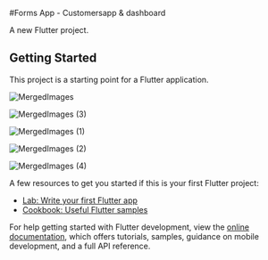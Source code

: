 #Forms App - Customersapp & dashboard

A new Flutter project.

## Getting Started


This project is a starting point for a Flutter application.

![MergedImages](https://user-images.githubusercontent.com/86608368/204515700-9b414c8e-fa4d-4ef3-8c1b-17c3d36f3ec3.png)

![MergedImages (3)](https://user-images.githubusercontent.com/86608368/204515752-4cd7231c-8890-4af3-b383-93675754e7d9.png)

![MergedImages (1)](https://user-images.githubusercontent.com/86608368/204515816-1920c234-8038-40b3-b34c-9400f9546442.png)

![MergedImages (2)](https://user-images.githubusercontent.com/86608368/204515853-0b0fe98b-fee8-4ab4-9489-b4f91789a019.png)

![MergedImages (4)](https://user-images.githubusercontent.com/86608368/204515886-611417e3-e486-41f0-b849-f94d91cb6781.png)


A few resources to get you started if this is your first Flutter project:

- [Lab: Write your first Flutter app](https://docs.flutter.dev/get-started/codelab)
- [Cookbook: Useful Flutter samples](https://docs.flutter.dev/cookbook)

For help getting started with Flutter development, view the
[online documentation](https://docs.flutter.dev/), which offers tutorials,
samples, guidance on mobile development, and a full API reference.
